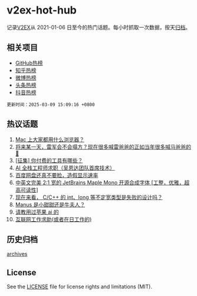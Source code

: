 # v2ex-hot-hub

 记录[V2EX](https://www.v2ex.com/)从 2021-01-06 日至今的热门话题。每小时抓取一次数据，按天[归档](archives)。
 
 ## 相关项目

- [GitHub热榜](https://github.com/lonnyzhang423/github-hot-hub)
- [知乎热榜](https://github.com/lonnyzhang423/zhihu-hot-hub)
- [微博热榜](https://github.com/lonnyzhang423/weibo-hot-hub)
- [头条热榜](https://github.com/lonnyzhang423/toutiao-hot-hub)
- [抖音热榜](https://github.com/lonnyzhang423/douyin-hot-hub)


 `更新时间：2025-03-09 15:09:16 +0800`

## 热议话题

1. [Mac 上大家都用什么浏览器？](https://www.v2ex.com/t/1116892)
1. [将来某一天，雷军会不会塌方？现在很多喊雷爸爸的正如当年很多喊马爸爸的🤔](https://www.v2ex.com/t/1116931)
1. [[征集] 你付费的工具有哪些？](https://www.v2ex.com/t/1116889)
1. [AI 全栈工程师求职（吴恩达团队首席技术）](https://www.v2ex.com/t/1116989)
1. [百度网盘还真不要脸，造假显示速率](https://www.v2ex.com/t/1116922)
1. [中英文完美 2:1 宽的 JetBrains Maple Mono 开源合成字体 [工整，优雅，超高可读性]](https://www.v2ex.com/t/1116924)
1. [现在来看， C/C++ 的 int、long 等不定宽类型是失败的设计吗？](https://www.v2ex.com/t/1116958)
1. [Manus 是小甜甜还是牛夫人？](https://www.v2ex.com/t/1116988)
1. [请教用过苹果 ai 的](https://www.v2ex.com/t/1116976)
1. [互联网工作求助(或者在日工作的)](https://www.v2ex.com/t/1116967)

## 历史归档

[archives](archives)

## License

See the [LICENSE](LICENSE) file for license rights and limitations (MIT).
